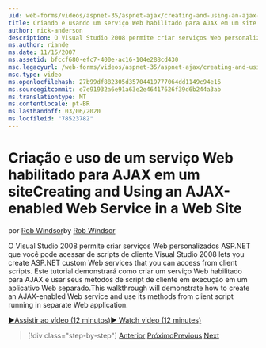 ```yaml
---
uid: web-forms/videos/aspnet-35/aspnet-ajax/creating-and-using-an-ajax-enabled-web-service-in-a-web-site
title: Criando e usando um serviço Web habilitado para AJAX em um site | Microsoft Docs
author: rick-anderson
description: O Visual Studio 2008 permite criar serviços Web personalizados ASP.NET que você pode acessar de scripts de cliente. Este tutorial demonstrará como criar um AJ...
ms.author: riande
ms.date: 11/15/2007
ms.assetid: bfccf680-efc7-400e-ac16-104e288cd430
msc.legacyurl: /web-forms/videos/aspnet-35/aspnet-ajax/creating-and-using-an-ajax-enabled-web-service-in-a-web-site
msc.type: video
ms.openlocfilehash: 27b99df882305d35704419777064dd1149c94e16
ms.sourcegitcommit: e7e91932a6e91a63e2e46417626f39d6b244a3ab
ms.translationtype: MT
ms.contentlocale: pt-BR
ms.lasthandoff: 03/06/2020
ms.locfileid: "78523782"
---
```

# <a name="creating-and-using-an-ajax-enabled-web-service-in-a-web-site"></a><span data-ttu-id="134c6-104">Criação e uso de um serviço Web habilitado para AJAX em um site</span><span class="sxs-lookup"><span data-stu-id="134c6-104">Creating and Using an AJAX-enabled Web Service in a Web Site</span></span>

<span data-ttu-id="134c6-105">por [Rob Windsor](https://twitter.com/robwindsor)</span><span class="sxs-lookup"><span data-stu-id="134c6-105">by [Rob Windsor](https://twitter.com/robwindsor)</span></span>

<span data-ttu-id="134c6-106">O Visual Studio 2008 permite criar serviços Web personalizados ASP.NET que você pode acessar de scripts de cliente.</span><span class="sxs-lookup"><span data-stu-id="134c6-106">Visual Studio 2008 lets you create ASP.NET custom Web services that you can access from client scripts.</span></span> <span data-ttu-id="134c6-107">Este tutorial demonstrará como criar um serviço Web habilitado para AJAX e usar seus métodos de script de cliente em execução em um aplicativo Web separado.</span><span class="sxs-lookup"><span data-stu-id="134c6-107">This walkthrough will demonstrate how to create an AJAX-enabled Web service and use its methods from client script running in separate Web application.</span></span>

[<span data-ttu-id="134c6-108">&#9654;Assistir ao vídeo (12 minutos)</span><span class="sxs-lookup"><span data-stu-id="134c6-108">&#9654; Watch video (12 minutes)</span></span>](https://channel9.msdn.com/Blogs/ASP-NET-Site-Videos/creating-and-using-an-ajax-enabled-web-service-in-a-web-site)

> [!div class="step-by-step"]
> <span data-ttu-id="134c6-109">[Anterior](adding-ajax-functionality-to-an-existing-aspnet-page.md)
> [Próximo](aspnet-ajax-a-demonstration-of-aspnet-ajax.md)</span><span class="sxs-lookup"><span data-stu-id="134c6-109">[Previous](adding-ajax-functionality-to-an-existing-aspnet-page.md)
[Next](aspnet-ajax-a-demonstration-of-aspnet-ajax.md)</span></span>
